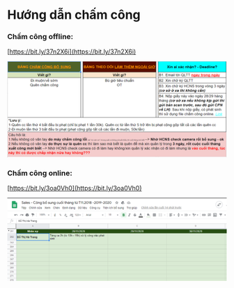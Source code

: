 # Hướng dẫn chấm công

### Chấm công offline: 

[https://bit.ly/37n2X6i](https://bit.ly/37n2X6i)

![](../../.gitbook/assets/screenshot_2%20%281%29.png)

### Chấm công online:

 [https://bit.ly/3oa0Vh0](https://bit.ly/3oa0Vh0)

![](../../.gitbook/assets/screenshot_1%20%281%29.png)

